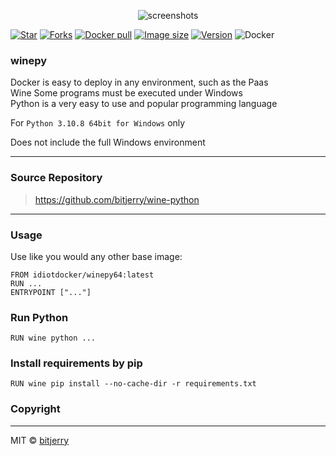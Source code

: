 <p align="center"><img src="https://cdn.jsdelivr.net/gh/bitjerry/wine-python/img/logo.png" alt="screenshots"></p>

[![Star](https://img.shields.io/github/stars/bitjerry/wine-python?logo=github&style=flat-square)](https://github.com/bitjerry/wine-python/x64)
[![Forks](https://img.shields.io/github/forks/bitjerry/wine-python?logo=github&style=flat-square)](https://github.com/bitjerry/wine-python/x64)
[![Docker pull](https://img.shields.io/docker/pulls/idiotdocker/winepy64?logo=docker&style=flat-square)](https://hub.docker.com/r/idiotdocker/winepy64)
[![Image size](https://img.shields.io/docker/image-size/idiotdocker/winepy64?logo=docker&style=flat-square)](https://hub.docker.com/r/idiotdocker/winepy64)
[![Version](https://img.shields.io/docker/v/idiotdocker/winepy?logo=docker&sort=semver&style=flat-square)](https://hub.docker.com/r/idiotdocker/winepy64)
![Docker](https://img.shields.io/github/license/bitjerry/wine-python?style=flat-square)

### winepy

Docker is easy to deploy in any environment, such as the Paas  
Wine Some programs must be executed under Windows  
Python is a very easy to use and popular programming language

For `Python 3.10.8 64bit for Windows` only

Does not include the full Windows environment

---

### Source Repository

> https://github.com/bitjerry/wine-python

---

### Usage

Use like you would any other base image:

```
FROM idiotdocker/winepy64:latest
RUN ...
ENTRYPOINT ["..."]
```

### Run Python
```shell
RUN wine python ...
```

### Install requirements by pip
```shell
RUN wine pip install --no-cache-dir -r requirements.txt
```

### Copyright

---
MIT © [bitjerry](https://github.com/bitjerry/wine-python/blob/main/LICENSE)
